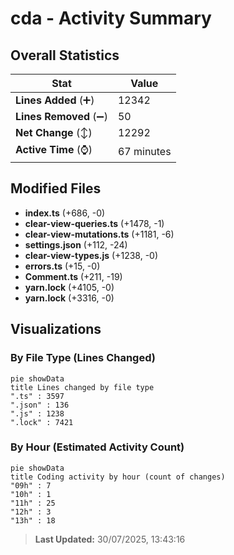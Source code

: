 # cda - Activity Summary 

## Overall Statistics

| Stat                   | Value                                                             |
| ---------------------- | ----------------------------------------------------------------- |
| **Lines Added** (➕)   | 12342                                          |
| **Lines Removed** (➖) | 50                                        |
| **Net Change** (↕)    | 12292                |
| **Active Time** (⌚)   | 67 minutes |


## Modified Files
- **index.ts** (+686, -0)
- **clear-view-queries.ts** (+1478, -1)
- **clear-view-mutations.ts** (+1181, -6)
- **settings.json** (+112, -24)
- **clear-view-types.js** (+1238, -0)
- **errors.ts** (+15, -0)
- **Comment.ts** (+211, -19)
- **yarn.lock** (+4105, -0)
- **yarn.lock** (+3316, -0)

## Visualizations

### By File Type (Lines Changed)

```mermaid
pie showData
title Lines changed by file type
".ts" : 3597
".json" : 136
".js" : 1238
".lock" : 7421
```

### By Hour (Estimated Activity Count)

```mermaid
pie showData
title Coding activity by hour (count of changes)
"09h" : 7
"10h" : 1
"11h" : 25
"12h" : 3
"13h" : 18
```


> **Last Updated:** 30/07/2025, 13:43:16